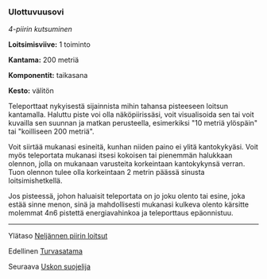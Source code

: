 ### Ulottuvuusovi

*4-piirin kutsuminen*

**Loitsimisviive:** 1 toiminto

**Kantama:** 200 metriä

**Komponentit:** taikasana

**Kesto:** välitön

Teleporttaat nykyisestä sijainnista mihin tahansa pisteeseen loitsun kantamalla. Haluttu piste voi olla näköpiirissäsi, voit visualisoida sen tai voit kuvailla sen suunnan ja matkan perusteella, esimerkiksi "10 metriä ylöspäin" tai "koilliseen 200 metriä".

Voit siirtää mukanasi esineitä, kunhan niiden paino ei ylitä kantokykyäsi. Voit myös teleportata mukanasi itsesi kokoisen tai pienemmän halukkaan olennon, jolla on mukanaan varusteita korkeintaan kantokykynsä verran. Tuon olennon tulee olla korkeintaan 2 metrin päässä sinusta loitsimishetkellä.

Jos pisteessä, johon haluaisit teleportata on jo joku olento tai esine, joka estää sinne menon, sinä ja mahdollisesti mukanasi kulkeva olento kärsitte molemmat 4n6 pistettä energiavahinkoa ja teleporttaus epäonnistuu.

----

Ylätaso [Neljännen piirin loitsut](4_piirin_loitsut.md)

Edellinen [Turvasatama](Turvasatama.md)

Seuraava [Uskon suojelija](Uskon_suojelija.md)
